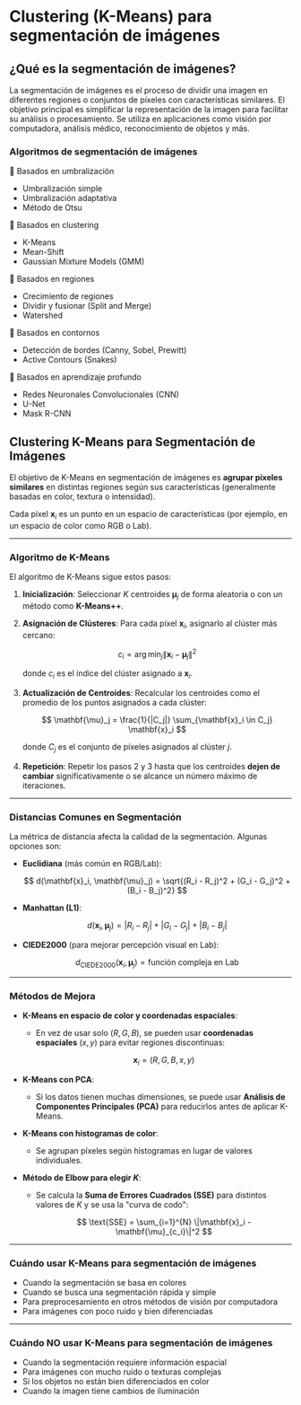 # Clustering (K-Means) para segmentación de imágenes

## ¿Qué es la segmentación de imágenes?

La segmentación de imágenes es el proceso de dividir una imagen en diferentes regiones o conjuntos de píxeles con características similares. El objetivo principal es simplificar la representación de la imagen para facilitar su análisis o procesamiento. Se utiliza en aplicaciones como visión por computadora, análisis médico, reconocimiento de objetos y más.

### Algoritmos de segmentación de imágenes
🔹 Basados en umbralización
* Umbralización simple
* Umbralización adaptativa
* Método de Otsu

🔹 Basados en clustering
* K-Means
* Mean-Shift
* Gaussian Mixture Models (GMM)

🔹 Basados en regiones
* Crecimiento de regiones
* Dividir y fusionar (Split and Merge)
* Watershed

🔹 Basados en contornos
* Detección de bordes (Canny, Sobel, Prewitt)
* Active Contours (Snakes)

🔹 Basados en aprendizaje profundo
* Redes Neuronales Convolucionales (CNN)
* U-Net
* Mask R-CNN

## Clustering K-Means para Segmentación de Imágenes


El objetivo de K-Means en segmentación de imágenes es **agrupar píxeles similares** en distintas regiones según sus características (generalmente basadas en color, textura o intensidad).

Cada píxel $\mathbf{x}_i$ es un punto en un espacio de características (por ejemplo, en un espacio de color como RGB o Lab).

---

### Algoritmo de K-Means

El algoritmo de K-Means sigue estos pasos:

1. **Inicialización**: Seleccionar $K$ centroides $\mathbf{\mu}_j$ de forma aleatoria o con un método como **K-Means++**.

2. **Asignación de Clústeres**: Para cada píxel $\mathbf{x}_i$, asignarlo al clúster más cercano:
   
   $$
   c_i = \arg\min_{j} \|\mathbf{x}_i - \mathbf{\mu}_j\|^2
   $$
   
   donde $c_i$ es el índice del clúster asignado a $\mathbf{x}_i$.

3. **Actualización de Centroides**: Recalcular los centroides como el promedio de los puntos asignados a cada clúster:
   
   $$
   \mathbf{\mu}_j = \frac{1}{|C_j|} \sum_{\mathbf{x}_i \in C_j} \mathbf{x}_i
   $$
   
   donde $C_j$ es el conjunto de píxeles asignados al clúster $j$.

4. **Repetición**: Repetir los pasos 2 y 3 hasta que los centroides **dejen de cambiar** significativamente o se alcance un número máximo de iteraciones.

---

### Distancias Comunes en Segmentación

La métrica de distancia afecta la calidad de la segmentación. Algunas opciones son:

- **Euclidiana** (más común en RGB/Lab):
  
  $$
  d(\mathbf{x}_i, \mathbf{\mu}_j) = \sqrt{(R_i - R_j)^2 + (G_i - G_j)^2 + (B_i - B_j)^2}
  $$

- **Manhattan (L1)**:
  
  $$
  d(\mathbf{x}_i, \mathbf{\mu}_j) = |R_i - R_j| + |G_i - G_j| + |B_i - B_j|
  $$

- **CIEDE2000** (para mejorar percepción visual en Lab):
  
  $$
  d_{\text{CIEDE2000}}(\mathbf{x}_i, \mathbf{\mu}_j) = \text{función compleja en Lab}
  $$

---

### Métodos de Mejora

- **K-Means en espacio de color y coordenadas espaciales**:
  - En vez de usar solo $(R,G,B)$, se pueden usar **coordenadas espaciales** $(x,y)$ para evitar regiones discontinuas:
    
    $$
    \mathbf{x}_i = (R, G, B, x, y)
    $$

- **K-Means con PCA**:
  - Si los datos tienen muchas dimensiones, se puede usar **Análisis de Componentes Principales (PCA)** para reducirlos antes de aplicar K-Means.

- **K-Means con histogramas de color**:
  - Se agrupan píxeles según histogramas en lugar de valores individuales.

- **Método de Elbow para elegir $K$**:
  - Se calcula la **Suma de Errores Cuadrados (SSE)** para distintos valores de $K$ y se usa la "curva de codo":
    
    $$
    \text{SSE} = \sum_{i=1}^{N} \|\mathbf{x}_i - \mathbf{\mu}_{c_i}\|^2
    $$

---

### Cuándo usar K-Means para segmentación de imágenes

* Cuando la segmentación se basa en colores
* Cuando se busca una segmentación rápida y simple
* Para preprocesamiento en otros métodos de visión por computadora
* Para imágenes con poco ruido y bien diferenciadas


---

### Cuándo **NO** usar K-Means para segmentación de imágenes
* Cuando la segmentación requiere información espacial
* Para imágenes con mucho ruido o texturas complejas
* Si los objetos no están bien diferenciados en color
* Cuando la imagen tiene cambios de iluminación



